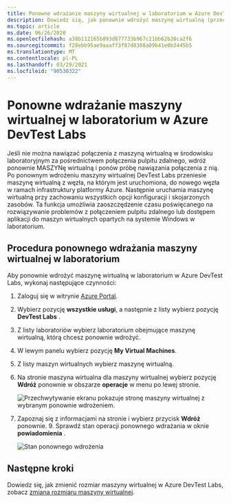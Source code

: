 ```yaml
---
title: Ponowne wdrażanie maszyny wirtualnej w laboratorium w Azure DevTest Labs | Microsoft Docs
description: Dowiedz się, jak ponownie wdrożyć maszynę wirtualną (przechodź z jednego węzła platformy Azure do innego) w Azure DevTest Labs.
ms.topic: article
ms.date: 06/26/2020
ms.openlocfilehash: a38b112165b893d877733b967c21bb62b20ca2f6
ms.sourcegitcommit: f28ebb95ae9aaaff3f87d8388a09b41e0b3445b5
ms.translationtype: MT
ms.contentlocale: pl-PL
ms.lasthandoff: 03/29/2021
ms.locfileid: "90530322"
---
```

# <a name="redeploy-a-vm-in-a-lab-in-azure-devtest-labs"></a>Ponowne wdrażanie maszyny wirtualnej w laboratorium w Azure DevTest Labs
Jeśli nie można nawiązać połączenia z maszyną wirtualną w środowisku laboratoryjnym za pośrednictwem połączenia pulpitu zdalnego, wdróż ponownie MASZYNę wirtualną i ponów próbę nawiązania połączenia z nią. Po ponownym wdrożeniu maszyny wirtualnej DevTest Labs przeniesie maszynę wirtualną z węzła, na którym jest uruchomiona, do nowego węzła w ramach infrastruktury platformy Azure. Następnie uruchamia maszynę wirtualną przy zachowaniu wszystkich opcji konfiguracji i skojarzonych zasobów. Ta funkcja umożliwia zaoszczędzenie czasu poświęcanego na rozwiązywanie problemów z połączeniem pulpitu zdalnego lub dostępem aplikacji do maszyn wirtualnych opartych na systemie Windows w laboratorium. 

## <a name="steps-to-redeploy-a-vm-in-a-lab"></a>Procedura ponownego wdrażania maszyny wirtualnej w laboratorium 
Aby ponownie wdrożyć maszynę wirtualną w laboratorium w Azure DevTest Labs, wykonaj następujące czynności: 

1. Zaloguj się w witrynie [Azure Portal](https://portal.azure.com).
2. Wybierz pozycję **wszystkie usługi**, a następnie z listy wybierz pozycję **DevTest Labs** .
3. Z listy laboratoriów wybierz laboratorium obejmujące maszynę wirtualną, którą chcesz ponownie wdrożyć.  
4. W lewym panelu wybierz pozycję **My Virtual Machines**. 
5. Z listy maszyn wirtualnych wybierz maszynę wirtualną.
6. Na stronie maszyna wirtualna dla maszyny wirtualnej wybierz pozycję **Wdróż** ponownie w obszarze **operacje** w menu po lewej stronie.

    ![Przechwytywanie ekranu pokazuje stronę maszyny wirtualnej z wybranym ponownie wdrożeniem.](media/devtest-lab-redeploy-vm/redeploy.png)
7. Zapoznaj się z informacjami na stronie i wybierz przycisk **Wdróż** ponownie. 9. Sprawdź stan operacji ponownego wdrażania w oknie **powiadomienia** .

    ![Stan ponownego wdrożenia](media/devtest-lab-redeploy-vm/redeploy-status.png)

## <a name="next-steps"></a>Następne kroki
Dowiedz się, jak zmienić rozmiar maszyny wirtualnej w Azure DevTest Labs, zobacz [zmiana rozmiaru maszyny wirtualnej](devtest-lab-resize-vm.md).


